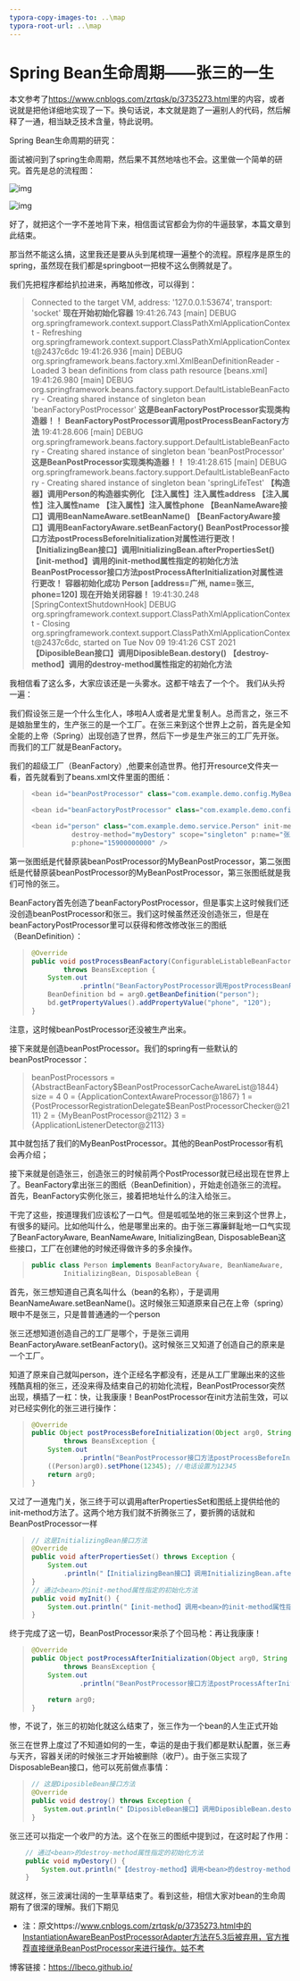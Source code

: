 ```yaml
---
typora-copy-images-to: ..\map
typora-root-url: ..\map
---
```




# Spring Bean生命周期——张三的一生



本文参考了<https://www.cnblogs.com/zrtqsk/p/3735273.html>里的内容，或者说就是把他详细地实现了一下。换句话说，本文就是跑了一遍别人的代码，然后解释了一通，相当缺乏技术含量，特此说明。

Spring Bean生命周期的研究：

面试被问到了spring生命周期，然后果不其然地啥也不会。这里做一个简单的研究。首先是总的流程图：

![img](/181453414212066-16364637643662.png)

![img](/181454040628981.png)

好了，就把这个一字不差地背下来，相信面试官都会为你的牛逼鼓掌，本篇文章到此结束。





那当然不能这么搞，这里我还是要从头到尾梳理一遍整个的流程。原程序是原生的spring，虽然现在我们都是springboot一把梭不这么倒腾就是了。

我们先把程序都给扒拉进来，再略加修改，可以得到：

>Connected to the target VM, address: '127.0.0.1:53674', transport: 'socket'
>**现在开始初始化容器**
>19:41:26.743 [main] DEBUG org.springframework.context.support.ClassPathXmlApplicationContext - Refreshing org.springframework.context.support.ClassPathXmlApplicationContext@2437c6dc
>19:41:26.936 [main] DEBUG org.springframework.beans.factory.xml.XmlBeanDefinitionReader - Loaded 3 bean definitions from class path resource [beans.xml]
>19:41:26.980 [main] DEBUG org.springframework.beans.factory.support.DefaultListableBeanFactory - Creating shared instance of singleton bean 'beanFactoryPostProcessor'
>**这是BeanFactoryPostProcessor实现类构造器！！**
>**BeanFactoryPostProcessor调用postProcessBeanFactory方法**
>19:41:28.606 [main] DEBUG org.springframework.beans.factory.support.DefaultListableBeanFactory - Creating shared instance of singleton bean 'beanPostProcessor'
>**这是BeanPostProcessor实现类构造器！！**
>19:41:28.615 [main] DEBUG org.springframework.beans.factory.support.DefaultListableBeanFactory - Creating shared instance of singleton bean 'springLifeTest'
>**【构造器】调用Person的构造器实例化**
>**【注入属性】注入属性address**
>**【注入属性】注入属性name**
>**【注入属性】注入属性phone**
>**【BeanNameAware接口】调用BeanNameAware.setBeanName()**
>**【BeanFactoryAware接口】调用BeanFactoryAware.setBeanFactory()**
>**BeanPostProcessor接口方法postProcessBeforeInitialization对属性进行更改！**
>**【InitializingBean接口】调用InitializingBean.afterPropertiesSet()**
>**【init-method】调用<bean>的init-method属性指定的初始化方法**
>**BeanPostProcessor接口方法postProcessAfterInitialization对属性进行更改！**
>**容器初始化成功**
>**Person [address=广州, name=张三, phone=120]**
>**现在开始关闭容器！**
>19:41:30.248 [SpringContextShutdownHook] DEBUG org.springframework.context.support.ClassPathXmlApplicationContext - Closing org.springframework.context.support.ClassPathXmlApplicationContext@2437c6dc, started on Tue Nov 09 19:41:26 CST 2021
>**【DiposibleBean接口】调用DiposibleBean.destory()**
>**【destroy-method】调用<bean>的destroy-method属性指定的初始化方法**

我相信看了这么多，大家应该还是一头雾水。这都干啥去了一个个。 我们从头捋一遍：

我们假设张三是一个什么生化人，哆啦A人或者是尤里复制人。总而言之，张三不是娘胎里生的，生产张三的是一个工厂。在张三来到这个世界上之前，首先是全知全能的上帝（Spring）出现创造了世界，然后下一步是生产张三的工厂先开张。而我们的工厂就是BeanFactory。

我们的超级工厂（BeanFactory）,他要来创造世界。他打开resource文件夹一看，首先就看到了beans.xml文件里面的图纸：

> ```java
> <bean id="beanPostProcessor" class="com.example.demo.config.MyBeanPostProcessor"></bean>
> 
> <bean id="beanFactoryPostProcessor" class="com.example.demo.config.MyBeanFactoryPostProcessor"></bean>
> 
> <bean id="person" class="com.example.demo.service.Person" init-method="myInit"
>           destroy-method="myDestory" scope="singleton" p:name="张三" p:address="广州"
>           p:phone="15900000000" />
> ```



第一张图纸是代替原装beanPostProcessor的MyBeanPostProcessor，第二张图纸是代替原装beanPostProcessor的MyBeanPostProcessor，第三张图纸就是我们可怜的张三。

BeanFactory首先创造了beanFactoryPostProcessor，但是事实上这时候我们还没创造beanPostProcessor和张三。我们这时候虽然还没创造张三，但是在beanFactoryPostProcessor里可以获得和修改修改张三的图纸（BeanDefinition）：

> ```java
> @Override
> public void postProcessBeanFactory(ConfigurableListableBeanFactory arg0)
>         throws BeansException {
>     System.out
>             .println("BeanFactoryPostProcessor调用postProcessBeanFactory方法");
>     BeanDefinition bd = arg0.getBeanDefinition("person");
>     bd.getPropertyValues().addPropertyValue("phone", "120");
> }
> ```

注意，这时候beanPostProcessor还没被生产出来。

接下来就是创造beanPostProcessor。我们的spring有一些默认的beanPostProcessor：

>beanPostProcessors = {AbstractBeanFactory$BeanPostProcessorCacheAwareList@1844}  size = 4
> 0 = {ApplicationContextAwareProcessor@1867} 
> 1 = {PostProcessorRegistrationDelegate$BeanPostProcessorChecker@2111} 
> 2 = {MyBeanPostProcessor@2112} 
> 3 = {ApplicationListenerDetector@2113} 

其中就包括了我们的MyBeanPostProcessor。其他的BeanPostProcessor有机会再介绍；

接下来就是创造张三，创造张三的时候前两个PostProcessor就已经出现在世界上了。BeanFactory拿出张三的图纸（BeanDefinition），开始走创造张三的流程。首先，BeanFactory实例化张三，接着把地址什么的注入给张三。

干完了这些，按道理我们应该松了一口气。但是呱呱坠地的张三来到这个世界上，有很多的疑问。比如他叫什么，他是哪里出来的。由于张三寡廉鲜耻地一口气实现了BeanFactoryAware, BeanNameAware, InitializingBean, DisposableBean这些接口，工厂在创建他的时候还得做许多的多余操作。

> ```java
> public class Person implements BeanFactoryAware, BeanNameAware,
>         InitializingBean, DisposableBean {
> ```

首先，张三想知道自己真名叫什么（bean的名称），于是调用BeanNameAware.setBeanName()。这时候张三知道原来自己在上帝（spring）眼中不是张三，只是普普通通的一个person

张三还想知道创造自己的工厂是哪个，于是张三调用BeanFactoryAware.setBeanFactory()。这时候张三又知道了创造自己的原来是一个工厂。

知道了原来自己就叫person，连个正经名字都没有，还是从工厂里蹦出来的这些残酷真相的张三，还没来得及结束自己的初始化流程，BeanPostProcessor突然出现，横插了一杠：快，让我康康！BeanPostProcessor在init方法前生效，可以对已经实例化的张三进行操作：

> ```java
> @Override
> public Object postProcessBeforeInitialization(Object arg0, String arg1)
>         throws BeansException {
>     System.out
>             .println("BeanPostProcessor接口方法postProcessBeforeInitialization对属性进行更改！");
>     ((Person)arg0).setPhone(12345); //电话设置为12345
>     return arg0;
> }
> ```

又过了一道鬼门关，张三终于可以调用afterPropertiesSet和图纸上提供给他的init-method方法了。这两个地方我们就不折腾张三了，要折腾的话就和BeanPostProcessor一样

> ```java
> // 这是InitializingBean接口方法
> @Override
> public void afterPropertiesSet() throws Exception {
>     System.out
>         .println("【InitializingBean接口】调用InitializingBean.afterPropertiesSet()");
> }
> // 通过<bean>的init-method属性指定的初始化方法
> public void myInit() {
>     System.out.println("【init-method】调用<bean>的init-method属性指定的初始化方法");
> }
> ```

终于完成了这一切，BeanPostProcessor来杀了个回马枪：再让我康康！

> ```java
> @Override
> public Object postProcessAfterInitialization(Object arg0, String arg1)
>         throws BeansException {
>     System.out
>             .println("BeanPostProcessor接口方法postProcessAfterInitialization对属性进行更改！");
> 
>     return arg0;
> }
> ```

惨，不说了，张三的初始化就这么结束了，张三作为一个bean的人生正式开始

张三在世界上度过了不知道如何的一生，幸运的是由于我们都是默认配置，张三寿与天齐，容器关闭的时候张三才开始被删除（收尸）。由于张三实现了DisposableBean接口，他可以死前做点事情：

>```java
>// 这是DiposibleBean接口方法
>@Override
>public void destroy() throws Exception {
>    System.out.println("【DiposibleBean接口】调用DiposibleBean.destory()");
>}
>```

张三还可以指定一个收尸的方法。这个在张三的图纸中提到过，在这时起了作用：

```java
    // 通过<bean>的destroy-method属性指定的初始化方法
    public void myDestory() {
        System.out.println("【destroy-method】调用<bean>的destroy-method属性指定的初始化方法");
    }
```



就这样，张三波澜壮阔的一生草草结束了。看到这些，相信大家对bean的生命周期有了很深的理解。我们下期见





* 注：原文https://www.cnblogs.com/zrtqsk/p/3735273.html中的InstantiationAwareBeanPostProcessorAdapter方法在5.3后被弃用，官方推荐直接继承BeanPostProcessor来进行操作。姑不考

博客链接：https://lbeco.github.io/



